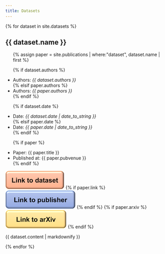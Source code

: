 ```yaml
---
title: Datasets
---
```

{% for dataset in site.datasets %}

  <h2>{{ dataset.name }}</h2>

  <ul>

  {% assign paper = site.publications | where:"dataset", dataset.name | first %}

  {% if dataset.authors %}
  <li>Authors: <i>{{ dataset.authors }}</i></li>
  {% elsif paper.authors %}
  <li>Authors: <i>{{ paper.authors }}</i></li>
  {% endif %}

  {% if dataset.date %}
  <li>Date: <i>{{ dataset.date | date_to_string }}</i></li>
  {% elsif paper.date %}
  <li>Date: <i>{{ paper.date | date_to_string }}</i></li>
  {% endif %}

  {% if paper %}
  <li>Paper: {{ paper.title }}</li>
  <li>Published at: {{ paper.pubvenue }}</li>
  {% endif %}

  </ul>

  <a href="{{ dataset.link }}" target="_blank"><img src="/assets/images/button_dataset.png"></a> {% if paper.link %} <a href="{{ paper.link }}" target="_blank"><img src="/assets/images/button_publisher.png"></a> {% endif %} {% if paper.arxiv %} <a href="{{ paper.arxiv }}" target="_blank"><img src="/assets/images/button_arxiv.png"></a> {% endif %}

  <p>{{ dataset.content | markdownify }}</p>

{% endfor %}
